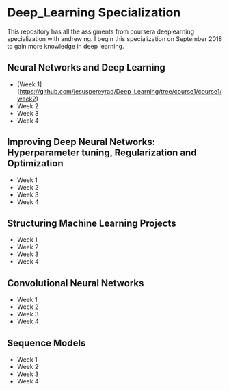 # Deep_Learning Specialization

This repository has all the assigments from coursera deeplearning specialization with andrew ng.
I begin this specialization on September 2018 to gain more knowledge in deep learning.

## Neural Networks and Deep Learning 
  * [Week 1] (https://github.com/jesuspereyrad/Deep_Learning/tree/course1/course1/week2)
  * Week 2
  * Week 3
  * Week 4
  
## Improving Deep Neural Networks: Hyperparameter tuning, Regularization and Optimization
  * Week 1
  * Week 2
  * Week 3
  * Week 4

## Structuring Machine Learning Projects
  * Week 1
  * Week 2
  * Week 3
  * Week 4

## Convolutional Neural Networks
  * Week 1
  * Week 2
  * Week 3
  * Week 4
  
## Sequence Models
  * Week 1
  * Week 2
  * Week 3
  * Week 4
  
